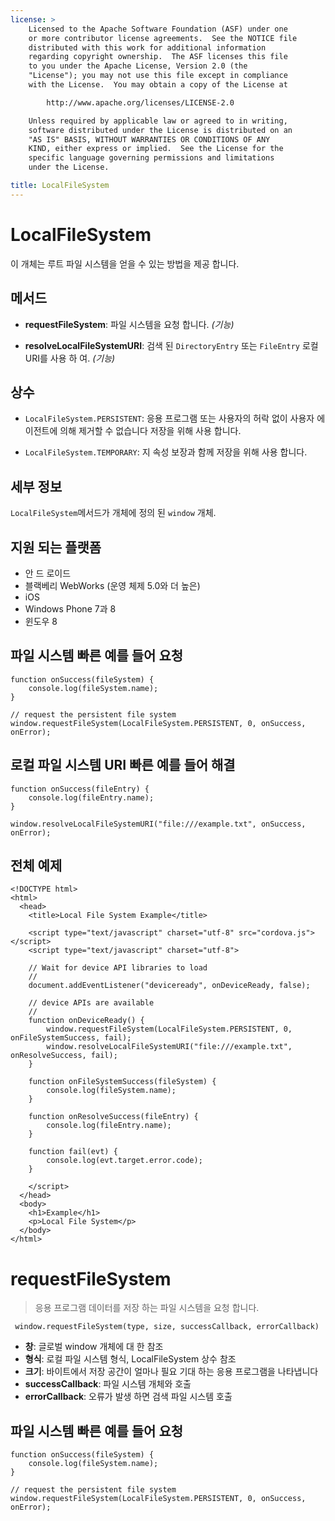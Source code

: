 ```yaml
---
license: >
    Licensed to the Apache Software Foundation (ASF) under one
    or more contributor license agreements.  See the NOTICE file
    distributed with this work for additional information
    regarding copyright ownership.  The ASF licenses this file
    to you under the Apache License, Version 2.0 (the
    "License"); you may not use this file except in compliance
    with the License.  You may obtain a copy of the License at

        http://www.apache.org/licenses/LICENSE-2.0

    Unless required by applicable law or agreed to in writing,
    software distributed under the License is distributed on an
    "AS IS" BASIS, WITHOUT WARRANTIES OR CONDITIONS OF ANY
    KIND, either express or implied.  See the License for the
    specific language governing permissions and limitations
    under the License.

title: LocalFileSystem
---
```


# LocalFileSystem

이 개체는 루트 파일 시스템을 얻을 수 있는 방법을 제공 합니다.

## 메서드

*   **requestFileSystem**: 파일 시스템을 요청 합니다. *(기능)*

*   **resolveLocalFileSystemURI**: 검색 된 `DirectoryEntry` 또는 `FileEntry` 로컬 URI를 사용 하 여. *(기능)*

## 상수

*   `LocalFileSystem.PERSISTENT`: 응용 프로그램 또는 사용자의 허락 없이 사용자 에이전트에 의해 제거할 수 없습니다 저장을 위해 사용 합니다.

*   `LocalFileSystem.TEMPORARY`: 지 속성 보장과 함께 저장을 위해 사용 합니다.

## 세부 정보

`LocalFileSystem`메서드가 개체에 정의 된 `window` 개체.

## 지원 되는 플랫폼

*   안 드 로이드
*   블랙베리 WebWorks (운영 체제 5.0와 더 높은)
*   iOS
*   Windows Phone 7과 8
*   윈도우 8

## 파일 시스템 빠른 예를 들어 요청

    function onSuccess(fileSystem) {
        console.log(fileSystem.name);
    }
    
    // request the persistent file system
    window.requestFileSystem(LocalFileSystem.PERSISTENT, 0, onSuccess, onError);
    

## 로컬 파일 시스템 URI 빠른 예를 들어 해결

    function onSuccess(fileEntry) {
        console.log(fileEntry.name);
    }
    
    window.resolveLocalFileSystemURI("file:///example.txt", onSuccess, onError);
    

## 전체 예제

    <!DOCTYPE html>
    <html>
      <head>
        <title>Local File System Example</title>
    
        <script type="text/javascript" charset="utf-8" src="cordova.js"></script>
        <script type="text/javascript" charset="utf-8">
    
        // Wait for device API libraries to load
        //
        document.addEventListener("deviceready", onDeviceReady, false);
    
        // device APIs are available
        //
        function onDeviceReady() {
            window.requestFileSystem(LocalFileSystem.PERSISTENT, 0, onFileSystemSuccess, fail);
            window.resolveLocalFileSystemURI("file:///example.txt", onResolveSuccess, fail);
        }
    
        function onFileSystemSuccess(fileSystem) {
            console.log(fileSystem.name);
        }
    
        function onResolveSuccess(fileEntry) {
            console.log(fileEntry.name);
        }
    
        function fail(evt) {
            console.log(evt.target.error.code);
        }
    
        </script>
      </head>
      <body>
        <h1>Example</h1>
        <p>Local File System</p>
      </body>
    </html>
    

# requestFileSystem

> 응용 프로그램 데이터를 저장 하는 파일 시스템을 요청 합니다.

     window.requestFileSystem(type, size, successCallback, errorCallback)
    

*   **창**: 글로벌 window 개체에 대 한 참조
*   **형식**: 로컬 파일 시스템 형식, LocalFileSystem 상수 참조
*   **크기**: 바이트에서 저장 공간이 얼마나 필요 기대 하는 응용 프로그램을 나타냅니다
*   **successCallback**: 파일 시스템 개체와 호출
*   **errorCallback**: 오류가 발생 하면 검색 파일 시스템 호출

## 파일 시스템 빠른 예를 들어 요청

    function onSuccess(fileSystem) {
        console.log(fileSystem.name);
    }
    
    // request the persistent file system
    window.requestFileSystem(LocalFileSystem.PERSISTENT, 0, onSuccess, onError);